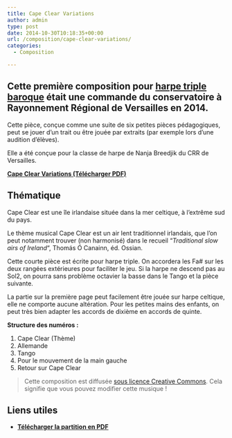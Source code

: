 ```yaml
---
title: Cape Clear Variations
author: admin
type: post
date: 2014-10-30T10:18:35+00:00
url: /composition/cape-clear-variations/
categories:
  - Composition

---
```

## Cette première composition pour [harpe triple baroque][1] était une commande du conservatoire à Rayonnement Régional de Versailles en 2014.

Cette pièce, conçue comme une suite de six petites pièces pédagogiques, peut se jouer d&#8217;un trait ou être jouée par extraits (par exemple lors d&#8217;une audition d&#8217;élèves).

Elle a été conçue pour la classe de harpe de Nanja Breedjik du CRR de Versailles.

**[Cape Clear Variations (Télécharger PDF)][2]**

## Thématique

Cape Clear est une île irlandaise située dans la mer celtique, à l&#8217;extrême sud du pays.

Le thème musical Cape Clear est un air lent traditionnel irlandais, que l&#8217;on peut notamment trouver (non harmonisé) dans le recueil &#8220;_Traditional slow airs of Ireland_&#8220;, Thomás Ó Canainn, éd. Ossian.

Cette courte pièce est écrite pour harpe triple. On accordera les Fa# sur les deux rangées extérieures pour faciliter le jeu. Si la harpe ne descend pas au Sol2, on pourra sans problème octavier la basse dans le Tango et la pièce suivante.

La partie sur la première page peut facilement être jouée sur harpe celtique, elle ne comporte aucune altération. Pour les petites mains des enfants, on peut très bien adapter les accords de dixième en accords de quinte.

**Structure des numéros :**

  1. Cape Clear (Thème)
  2. Allemande
  3. Tango
  4. Pour le mouvement de la main gauche
  5. Retour sur Cape Clear

<blockquote class="notice">
  <p>
    Cette composition est diffusée <a href="http://www.adrien-poupin.fr/composition/licence/" title="Licences pour les compositions">sous licence Creative Commons</a>. Cela signifie que vous pouvez modifier cette musique !
  </p>
</blockquote>

## Liens utiles

  * **[Télécharger la partition en PDF][2]**

 [1]: http://fr.wikipedia.org/wiki/Harpe#La_harpe_triple_.28arpa_tripla.29.2C_ou_.C3.A0_triple_rang_de_cordes "Harpe triple sur Wikipedia"
 [2]: http://www.adrien-poupin.fr/wp-content/uploads/2014/10/Adrien-Poupin_Cape-clear-variations_1.0.pdf "Cape Clear Variations - PDF"
